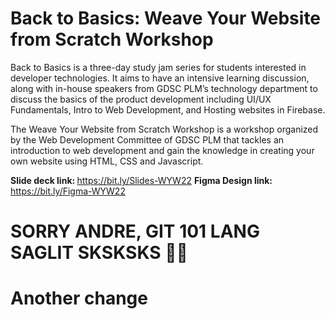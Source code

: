 # Back to Basics: Weave Your Website from Scratch Workshop

Back to Basics is a three-day study jam series for students interested in developer technologies. It aims to have an intensive learning discussion, along with in-house speakers from GDSC PLM’s technology department to discuss the basics of the product development including UI/UX Fundamentals, Intro to Web Development, and Hosting websites in Firebase. <br />

The Weave Your Website from Scratch Workshop is a workshop organized by the Web Development Committee of GDSC PLM that tackles an introduction to web development and gain the knowledge in creating your own website using HTML, CSS and Javascript. <br />

<b>Slide deck link: </b>https://bit.ly/Slides-WYW22
<b>Figma Design link: </b>https://bit.ly/Figma-WYW22

# SORRY ANDRE, GIT 101 LANG SAGLIT SKSKSKS 🤣🤣

# Another change
